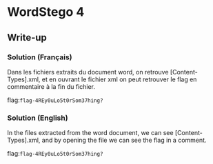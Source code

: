 # WordStego 4
## Write-up
### Solution (Français)
Dans les fichiers extraits du document word, on retrouve [Content-Types].xml, et en ouvrant le fichier xml on peut retrouver le flag en commentaire à la fin du fichier.

flag:`flag-4REy0uLo5t0rSom37hing?`
### Solution (English)
In the files extracted from the word document, we can see [Content-Types].xml, and by opening the file we can see the flag in a comment.

flag:`flag-4REy0uLo5t0rSom37hing?`